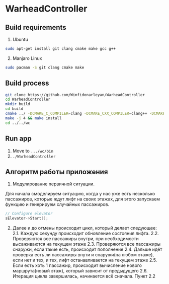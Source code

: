 # WarheadController

## Build requirements

1. Ubuntu

```sh
sudo apt-get install git clang cmake make gcc g++
```

2. Manjaro Linux

```sh
sudo pacman -S git clang cmake make
```

## Build process

```sh
git clone https://github.com/Winfidonarleyan/WarheadController
cd WarheadController
mkdir build
cd build
cmake ../ -DCMAKE_C_COMPILER=clang -DCMAKE_CXX_COMPILER=clang++ -DCMAKE_INSTALL_PREFIX=../../wc
make -j 4 && make install
cd ../../wc
```

## Run app
1. Move to `.../wc/bin`
2. `./WarheadController`

## Алгоритм работы приложения
1. Модулирование первичной ситуации.

Для начала смоделируем ситуацию, когда у нас уже есть несколько пассажиров, которые ждут лифт на своих этажах, для этого запускаем функцию и генерируем случайных пассажиров.

```cpp
// Configure elevator
sElevator->Start();
```

2. Далее и до отмены происходит цикл, который делает следующее:
2.1. Каждую секунду происходит обновление состояния лифта.
2.2. Проверяются все пассажиры внутри, при необходимости высаживаются на текущем этаже
2.3. Проверяются все пассажиры снаружи, если такие есть, происходит пополнение
2.4. Дальше идёт проверка есть ли пассажиры внути и снаружи(на любом этаже), если нет и тех, и тех, лифт останавливается на текущем этаже
2.5. Если есть хоть 1 пассажир, происходит вычисление нового маршрута(новый этаж), который зависит от предыдущего
2.6. Итерация цикла завершилась, начинается всё сначала. Пункт 2.2
